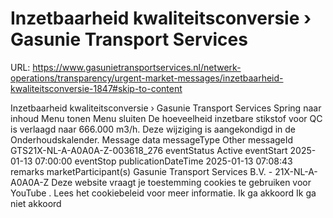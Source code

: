 # Inzetbaarheid kwaliteitsconversie › Gasunie Transport Services

URL: https://www.gasunietransportservices.nl/netwerk-operations/transparency/urgent-market-messages/inzetbaarheid-kwaliteitsconversie-1847#skip-to-content

Inzetbaarheid kwaliteitsconversie › Gasunie Transport Services
Spring naar inhoud
Menu tonen
Menu sluiten
De hoeveelheid inzetbare stikstof voor
QC
is verlaagd naar 666.000 m3/h. Deze wijziging is aangekondigd in de Onderhoudskalender.
Message data
messageType
Other
messageId
GTS21X-NL-A-A0A0A-Z-003618_276
eventStatus
Active
eventStart
2025-01-13 07:00:00
eventStop
publicationDateTime
2025-01-13 07:08:43
remarks
marketParticipant(s)
Gasunie Transport Services
B.V. - 21X-NL-A-A0A0A-Z
Deze website vraagt je toestemming cookies te gebruiken voor
YouTube
. Lees het
cookiebeleid
voor meer informatie.
Ik ga akkoord
Ik ga niet akkoord